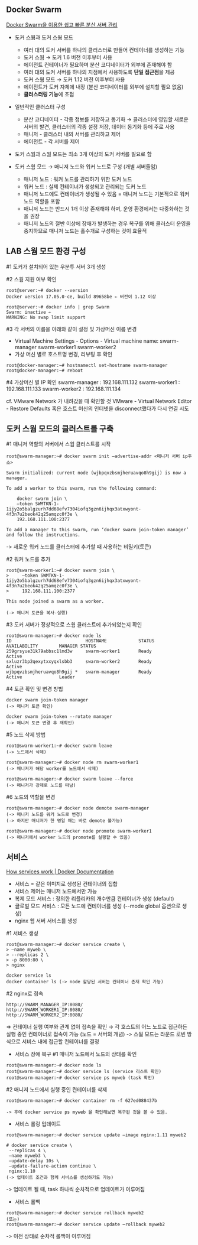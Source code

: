 ## Docker Swarm

[Docker Swarm을 이용한 쉽고 빠른 분산 서버 관리](https://subicura.com/2017/02/25/container-orchestration-with-docker-swarm.html)

- 도커 스웜과 도커 스웜 모드

  - 여러 대의 도커 서버를 하나의 클러스터로 만들어 컨테이너를 생성하는 기능
  - 도커 스웜 → 도커 1.6 버전 이후부터 사용
  - 에이전트 컨테이너가 필요하며 분산 코디네이터가 외부에 존재해야 함
  - 여러 대의 도커 서버를 하나의 지점에서 사용하도록 **단일 접근점**을 제공
  - 도커 스웜 모드 → 도커 1.12 버전 이후부터 사용
  - 에이전트가 도커 자체에 내장 (분산 코디네이터를 외부에 설치할 필요 없음)
  - **클러스터링 기능**에 초점

- 일반적인 클러스터 구성

  - 분산 코디네이터 - 각종 정보를 저장하고 동기화 → 클러스터에 영입할 새로운 서버의 발견, 클러스터의 각종 설정 저장, 데이터 동기화 등에 주로 사용
  - 매니저 - 클러스터 내의 서버를 관리하고 제어
  - 에이전트 - 각 서버를 제어

- 도커 스웜과 스웜 모드는 최소 3개 이상의 도커 서버를 필요로 함

- 도커 스웜 모드 → 매니저 노드와 워커 노드로 구성 (개별 서버들임)
  - 매니저 노드 : 워커 노드를 관리하기 위한 도커 노드
  - 워커 노드 : 실제 컨테이너가 생성되고 관리되는 도커 노드
  - 매니저 노드에도 컨테이너가 생성될 수 있음 = 매니저 노드는 기본적으로 워커 노드 역할을 포함
  - 매니저 노드는 반드시 1개 이상 존재해야 하며, 운영 환경에서는 다중화하는 것을 권장
  - 매니저 노드의 절반 이상에 장애가 발생하는 경우 복구를 위해 클러스터 운영을 중지하므로 매니저 노드는 홀수개로 구성하는 것이 효율적

## LAB 스웜 모드 환경 구성

#1 도커가 설치되어 있는 우분투 서버 3개 생성

#2 스웜 지원 여부 확인

```
root@server:~# docker --version
Docker version 17.05.0-ce, build 89658be ⇐ 버전이 1.12 이상

root@server:~# docker info | grep Swarm
Swarm: inactive ⇐
WARNING: No swap limit support
```

#3 각 서버의 이름을 아래와 같이 설정 및 가상머신 이름 변경

- Virtual Machine Settings - Options - Virtual machine name:
  swarm-manager
  swarm-worker1
  swarm-worker2
- 가상 머신 별로 호스트명 변경, 리부팅 후 확인

```
root@docker-manager:~# hostnamectl set-hostname swarm-manager
root@docker-manager:~# reboot
```

#4 가상머신 별 IP 확인
swarm-manager : 192.168.111.132
swarm-worker1 : 192.168.111.133
swarm-worker2 : 192.168.111.134

cf. VMware Network 가 내려갔을 때 확인할 것
VMware - Virtual Network Editor - Restore Defaults
혹은 호스트 머신의 인터넷을 disconnect했다가 다시 연결 시도

## 도커 스웜 모드의 클러스트를 구축

#1 매니저 역할의 서버에서 스웜 클러스트를 시작

```
root@swarm-manager:~# docker swarm init —advertise-addr <매니저 서버 ip주소>

Swarm initialized: current node (wjbpqvzbsmjheruavqo8h9gij) is now a manager.

To add a worker to this swarm, run the following command:

    docker swarm join \
    —token SWMTKN-1-1ijy2o5balgzurh7dd68efv7304iofq3gzn6ijhqx3atxwyont-4f3n7u2beok42q25amqzc0f3e \
    192.168.111.100:2377

To add a manager to this swarm, run ‘docker swarm join-token manager’ and follow the instructions.
```

-> 새로운 워커 노드를 클러스터에 추가할 때 사용하는 비밀키(토큰)

#2 워커 노드를 추가

```
root@swarm-worker1:~# docker swarm join \
>     —token SWMTKN-1-1ijy2o5balgzurh7dd68efv7304iofq3gzn6ijhqx3atxwyont-4f3n7u2beok42q25amqzc0f3e \
>     192.168.111.100:2377

This node joined a swarm as a worker.

(-> 매니저 토큰을 복사-실행)
```

#3 도커 서버가 정상적으로 스웜 클러스트에 추가되었는지 확인

```
root@swarm-manager:~# docker node ls
ID                            HOSTNAME            STATUS              AVAILABILITY        MANAGER STATUS
259grsyue31k79abbsc1lmd3w     swarm-worker1       Ready               Active
sxluzr3bp2qexytxxyqxlsbb3     swarm-worker2       Ready               Active
wjbpqvzbsmjheruavqo8h9gij *   swarm-manager       Ready               Active              Leader
```

#4 토큰 확인 및 변경 방법

```
docker swarm join-token manager
(-> 매니저 토큰 확인)

docker swarm join-token --rotate manager
(-> 매니저 토큰 변경 후 재확인)
```

#5 노드 삭제 방법

```
root@swarm-worker1:~# docker swarm leave
(-> 노드에서 삭제)

root@swarm-manager:~# docker node rm swarm-worker1
(-> 매니저가 해당 worker를 노드에서 삭제)

root@swarm-manager:~# docker swarm leave --force
(-> 매니저가 강제로 노드를 떠남)
```

#6 노드의 역할을 변경

```
root@swarm-manager:~# docker node demote swarm-manager
(-> 매니저 노드를 워커 노드로 변경)
(-> 하지만 매니저가 한 명일 때는 바로 demote 불가능)

root@swarm-manager:~# docker node promote swarm-worker1
(-> 매니저에서 worker 노드의 promote를 실행할 수 있음)
```

## 서비스

[How services work | Docker Documentation](https://docs.docker.com/engine/swarm/how-swarm-mode-works/services/)

- 서비스 = 같은 이미지로 생성된 컨테이너의 집합
- 서비스 제어는 매니저 노드에서만 가능
- 복제 모드 서비스 : 정의한 리플리카의 개수만큼 컨테이너가 생성 (default)
- 글로벌 모드 서비스 : 모든 노드에 컨테이너를 생성 (--mode global 옵션으로 생성)
- nginx 웹 서버 서비스를 생성

#1 서비스 생성

```
root@swarm-manager:~# docker service create \
> —name myweb \
> --replicas 2 \
> -p 8080:80 \
> nginx

docker service ls
docker container ls (-> node 할당된 서버는 컨테이너 존재 확인 가능)
```

#2 nginx로 접속

```
http://SWARM_MANAGER_IP:8080/
http://SWARM_WORKER1_IP:8080/
http://SWARM_WORKER2_IP:8080/
```

⇒ 컨테이너 실행 여부와 관계 없이 접속을 확인
→ 각 호스트의 어느 노드로 접근하든 실행 중인 컨테이너로 접속이 가능 (노드 = 서버의 개념)
-> 스웜 모드는 라운드 로빈 방식으로 서비스 내에 접근할 컨테이너를 결정

- 서비스 장애 복구
  #1 매니저 노드에서 노드의 상태를 확인

```
root@swarm-manager:~# docker node ls
root@swarm-manager:~# docker service ls (service 리스트 확인)
root@swarm-manager:~# docker service ps myweb (task 확인)
```

#2 매니저 노드에서 실행 중인 컨테이너를 삭제

```
root@swarm-manager:~# docker container rm -f 627ed088437b

-> 후에 docker service ps myweb 을 확인해보면 복구된 것을 볼 수 있음.
```

- 서비스 롤링 업데이트

```
root@swarm-manager:~# docker service update —image nginx:1.11 myweb2

# docker service create \
 --replicas 4 \
 —name myweb3 \
 —update-delay 10s \
 —update-failure-action continue \
 nginx:1.10
(-> 업데이트 조건과 함께 서비스를 생성하기도 가능)
```

-> 업데이트 될 때, task 하나씩 순차적으로 업데이트가 이루어짐

- 서비스 롤백

```
root@swarm-manager:~# docker service rollback myweb2
(또는)
root@swarm-manager:~# docker service update —rollback myweb2
```

-> 이전 상태로 순차적 롤백이 이루어짐
